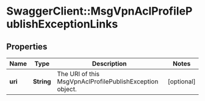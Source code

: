 # SwaggerClient::MsgVpnAclProfilePublishExceptionLinks

## Properties
Name | Type | Description | Notes
------------ | ------------- | ------------- | -------------
**uri** | **String** | The URI of this MsgVpnAclProfilePublishException object. | [optional] 


